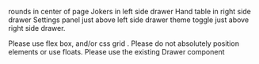 rounds in center of page
Jokers in left side drawer
Hand table in right side drawer
Settings panel just above left side drawer
theme toggle just above right side drawer.

Please use flex box, and/or css grid .
Please do not absolutely position elements or use floats.
Please use the existing Drawer component

